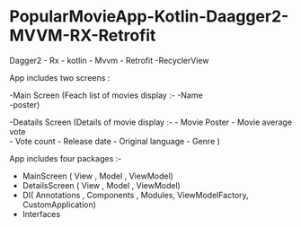 # PopularMovieApp-Kotlin-Daagger2-MVVM-RX-Retrofit
Dagger2 - Rx - kotlin - Mvvm - Retrofit -RecyclerView


App includes two screens :

-Main Screen (Feach list of movies display  :-
      -Name  
      -poster)
      
-Deatails Screen (Details of movie display :-
      - Movie Poster 
			- Movie average vote  
			- Vote count
			- Release date
			- Original  language 
			- Genre )
      
 App includes four packages :-
 
 - MainScreen ( View , Model , ViewModel)
 - DetailsScreen ( View , Model , ViewModel)
 - DI( Annotations , Components , Modules, ViewModelFactory, CustomApplication)
 - Interfaces
